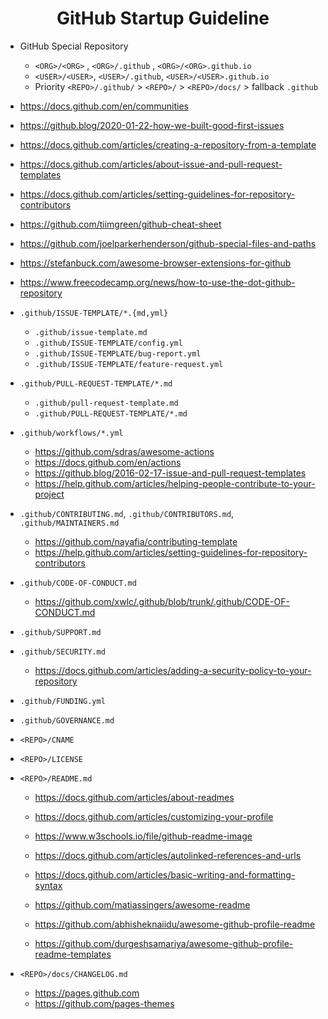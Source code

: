 <div align="center"><h1>GitHub Startup Guideline</h1></div>

- GitHub Special Repository
  * `<ORG>/<ORG>`  , `<ORG>/.github` , `<ORG>/<ORG>.github.io`
  * `<USER>/<USER>`, `<USER>/.github`, `<USER>/<USER>.github.io`
  * Priority `<REPO>/.github/` > `<REPO>/` > `<REPO>/docs/` > fallback `.github`

- https://docs.github.com/en/communities
- https://github.blog/2020-01-22-how-we-built-good-first-issues
- https://docs.github.com/articles/creating-a-repository-from-a-template
- https://docs.github.com/articles/about-issue-and-pull-request-templates
- https://docs.github.com/articles/setting-guidelines-for-repository-contributors

- https://github.com/tiimgreen/github-cheat-sheet
- https://github.com/joelparkerhenderson/github-special-files-and-paths
- https://stefanbuck.com/awesome-browser-extensions-for-github
- https://www.freecodecamp.org/news/how-to-use-the-dot-github-repository

* `.github/ISSUE-TEMPLATE/*.{md,yml}`
  - `.github/issue-template.md`
  - `.github/ISSUE-TEMPLATE/config.yml`
  - `.github/ISSUE-TEMPLATE/bug-report.yml`
  - `.github/ISSUE-TEMPLATE/feature-request.yml`

* `.github/PULL-REQUEST-TEMPLATE/*.md`
  - `.github/pull-request-template.md`
  - `.github/PULL-REQUEST-TEMPLATE/*.md`

* `.github/workflows/*.yml`
  - https://github.com/sdras/awesome-actions
  - https://docs.github.com/en/actions
  - https://github.blog/2016-02-17-issue-and-pull-request-templates
  - https://help.github.com/articles/helping-people-contribute-to-your-project

* `.github/CONTRIBUTING.md`, `.github/CONTRIBUTORS.md`, `.github/MAINTAINERS.md`
  - https://github.com/nayafia/contributing-template
  - https://help.github.com/articles/setting-guidelines-for-repository-contributors

* `.github/CODE-OF-CONDUCT.md`
  - https://github.com/xwlc/.github/blob/trunk/.github/CODE-OF-CONDUCT.md

* `.github/SUPPORT.md`
* `.github/SECURITY.md`
  - https://docs.github.com/articles/adding-a-security-policy-to-your-repository
* `.github/FUNDING.yml`
* `.github/GOVERNANCE.md`

* `<REPO>/CNAME`
* `<REPO>/LICENSE`
* `<REPO>/README.md`
  - https://docs.github.com/articles/about-readmes
  - https://docs.github.com/articles/customizing-your-profile
  - https://www.w3schools.io/file/github-readme-image
  - https://docs.github.com/articles/autolinked-references-and-urls
  - https://docs.github.com/articles/basic-writing-and-formatting-syntax

  - https://github.com/matiassingers/awesome-readme
  - https://github.com/abhisheknaiidu/awesome-github-profile-readme
  - https://github.com/durgeshsamariya/awesome-github-profile-readme-templates
* `<REPO>/docs/CHANGELOG.md`
  - https://pages.github.com
  - https://github.com/pages-themes
